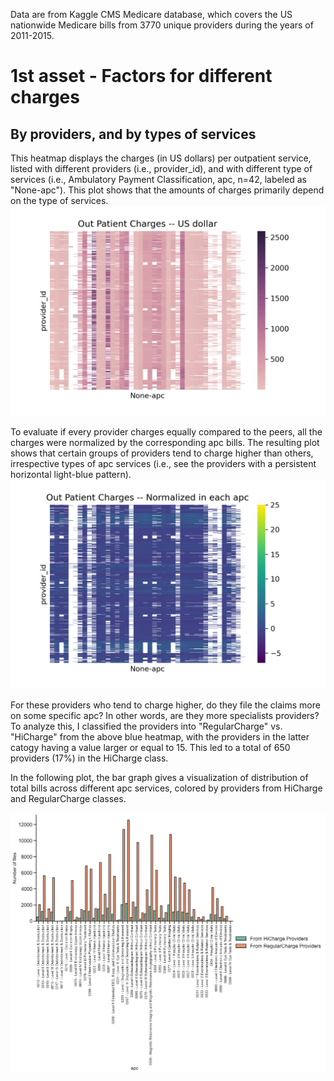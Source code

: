 Data are from Kaggle CMS Medicare database, which covers the US nationwide Medicare bills from 3770 unique providers during the years of 2011-2015. 
# 1st asset - Factors for different charges
## By providers, and by types of services
This heatmap displays the charges (in US dollars) per outpatient service, listed with different providers (i.e., provider_id), and with different type of services (i.e., Ambulatory Payment Classification, apc, n=42, labeled as "None-apc"). This plot shows that the amounts of charges primarily depend on the type of services.  
![Figure1](OutPatientCharges.png)     


To evaluate if every provider charges equally compared to the peers, all the charges were normalized by the corresponding apc bills. The resulting plot shows that certain groups of providers tend to charge higher than others, irrespective types of apc services (i.e., see the providers with a persistent horizontal light-blue pattern).   
![Figure2](OutPatientChargesNorm.png)

For these providers who tend to charge higher, do they file the claims more on some specific apc? In other words, are they more specialists providers? To analyze this, I classified the providers into "RegularCharge" vs. "HiCharge" from the above blue heatmap, with the providers in the latter catogy having a value larger or equal to 15. This led to a total of 650 providers (17%) in the HiCharge class. 



In the following plot, the bar graph gives a visualization of distribution of total bills across different apc services, colored by providers from HiCharge and RegularCharge classes.   



![Figure3](Providersbyapc.png)


